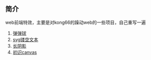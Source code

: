 ## 简介
web前端特效，主要是对kong66的躁动web的一些项目，自己重写一遍

1. [弹弹球](https://huhongbin345.github.io/-web/1.弹弹球/index.html)
8. [svg镂空文本](https://huhongbin345.github.io/-web/8.svg镂空文本/index.html)
28. [长阴影](https://huhongbin345.github.io/-web/28.长阴影/index.html)
41. [初识canvas](https://huhongbin345.github.io/-web/41.初识canvas/index.html)


